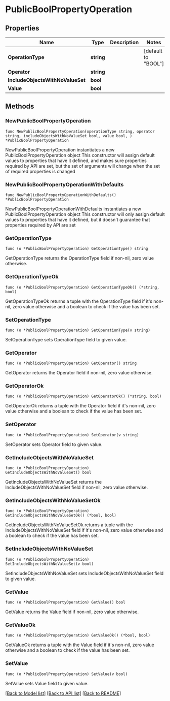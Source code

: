 # PublicBoolPropertyOperation

## Properties

Name | Type | Description | Notes
------------ | ------------- | ------------- | -------------
**OperationType** | **string** |  | [default to "BOOL"]
**Operator** | **string** |  | 
**IncludeObjectsWithNoValueSet** | **bool** |  | 
**Value** | **bool** |  | 

## Methods

### NewPublicBoolPropertyOperation

`func NewPublicBoolPropertyOperation(operationType string, operator string, includeObjectsWithNoValueSet bool, value bool, ) *PublicBoolPropertyOperation`

NewPublicBoolPropertyOperation instantiates a new PublicBoolPropertyOperation object
This constructor will assign default values to properties that have it defined,
and makes sure properties required by API are set, but the set of arguments
will change when the set of required properties is changed

### NewPublicBoolPropertyOperationWithDefaults

`func NewPublicBoolPropertyOperationWithDefaults() *PublicBoolPropertyOperation`

NewPublicBoolPropertyOperationWithDefaults instantiates a new PublicBoolPropertyOperation object
This constructor will only assign default values to properties that have it defined,
but it doesn't guarantee that properties required by API are set

### GetOperationType

`func (o *PublicBoolPropertyOperation) GetOperationType() string`

GetOperationType returns the OperationType field if non-nil, zero value otherwise.

### GetOperationTypeOk

`func (o *PublicBoolPropertyOperation) GetOperationTypeOk() (*string, bool)`

GetOperationTypeOk returns a tuple with the OperationType field if it's non-nil, zero value otherwise
and a boolean to check if the value has been set.

### SetOperationType

`func (o *PublicBoolPropertyOperation) SetOperationType(v string)`

SetOperationType sets OperationType field to given value.


### GetOperator

`func (o *PublicBoolPropertyOperation) GetOperator() string`

GetOperator returns the Operator field if non-nil, zero value otherwise.

### GetOperatorOk

`func (o *PublicBoolPropertyOperation) GetOperatorOk() (*string, bool)`

GetOperatorOk returns a tuple with the Operator field if it's non-nil, zero value otherwise
and a boolean to check if the value has been set.

### SetOperator

`func (o *PublicBoolPropertyOperation) SetOperator(v string)`

SetOperator sets Operator field to given value.


### GetIncludeObjectsWithNoValueSet

`func (o *PublicBoolPropertyOperation) GetIncludeObjectsWithNoValueSet() bool`

GetIncludeObjectsWithNoValueSet returns the IncludeObjectsWithNoValueSet field if non-nil, zero value otherwise.

### GetIncludeObjectsWithNoValueSetOk

`func (o *PublicBoolPropertyOperation) GetIncludeObjectsWithNoValueSetOk() (*bool, bool)`

GetIncludeObjectsWithNoValueSetOk returns a tuple with the IncludeObjectsWithNoValueSet field if it's non-nil, zero value otherwise
and a boolean to check if the value has been set.

### SetIncludeObjectsWithNoValueSet

`func (o *PublicBoolPropertyOperation) SetIncludeObjectsWithNoValueSet(v bool)`

SetIncludeObjectsWithNoValueSet sets IncludeObjectsWithNoValueSet field to given value.


### GetValue

`func (o *PublicBoolPropertyOperation) GetValue() bool`

GetValue returns the Value field if non-nil, zero value otherwise.

### GetValueOk

`func (o *PublicBoolPropertyOperation) GetValueOk() (*bool, bool)`

GetValueOk returns a tuple with the Value field if it's non-nil, zero value otherwise
and a boolean to check if the value has been set.

### SetValue

`func (o *PublicBoolPropertyOperation) SetValue(v bool)`

SetValue sets Value field to given value.



[[Back to Model list]](../README.md#documentation-for-models) [[Back to API list]](../README.md#documentation-for-api-endpoints) [[Back to README]](../README.md)


